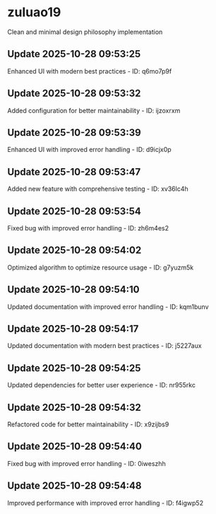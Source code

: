 # zuluao19
Clean and minimal design philosophy implementation

## Update 2025-10-28 09:53:25
Enhanced UI with modern best practices - ID: q6mo7p9f


## Update 2025-10-28 09:53:32
Added configuration for better maintainability - ID: ijzoxrxm


## Update 2025-10-28 09:53:39
Enhanced UI with improved error handling - ID: d9icjx0p


## Update 2025-10-28 09:53:47
Added new feature with comprehensive testing - ID: xv36lc4h


## Update 2025-10-28 09:53:54
Fixed bug with improved error handling - ID: zh6m4es2


## Update 2025-10-28 09:54:02
Optimized algorithm to optimize resource usage - ID: g7yuzm5k


## Update 2025-10-28 09:54:10
Updated documentation with improved error handling - ID: kqm1bunv


## Update 2025-10-28 09:54:17
Updated documentation with modern best practices - ID: j5227aux


## Update 2025-10-28 09:54:25
Updated dependencies for better user experience - ID: nr955rkc


## Update 2025-10-28 09:54:32
Refactored code for better maintainability - ID: x9zijbs9


## Update 2025-10-28 09:54:40
Fixed bug with improved error handling - ID: 0iweszhh


## Update 2025-10-28 09:54:48
Improved performance with improved error handling - ID: f4igwp52

